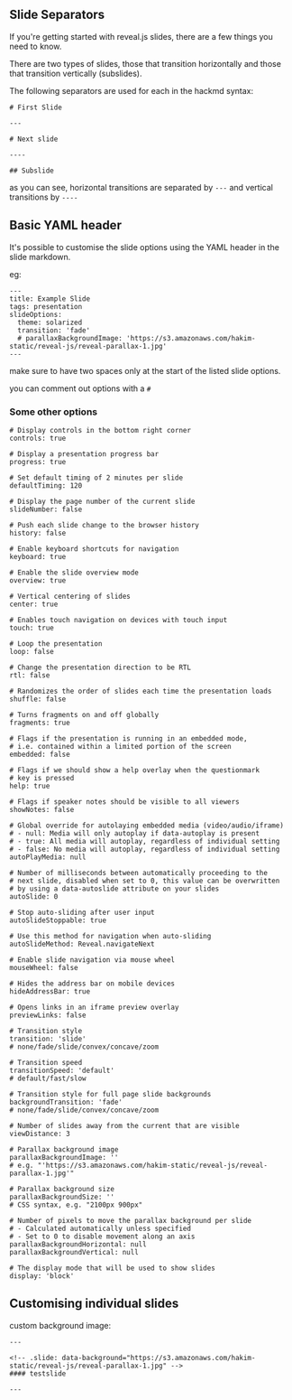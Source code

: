 ## Slide Separators
If you're getting started with reveal.js slides, there are a few things you need to know.

There are two types of slides, those that transition horizontally and those that transition vertically (subslides).

The following separators are used for each in the hackmd syntax:
```
# First Slide

---

# Next slide

----

## Subslide
```
as you can see, horizontal transitions are separated by `---` and vertical transitions by `----`

## Basic YAML header
It's possible to customise the slide options using the YAML header in the slide markdown.

eg:
```
---
title: Example Slide
tags: presentation
slideOptions:
  theme: solarized
  transition: 'fade'
  # parallaxBackgroundImage: 'https://s3.amazonaws.com/hakim-static/reveal-js/reveal-parallax-1.jpg'
---
```
make sure to have two spaces only at the start of the listed slide options.

you can comment out options with a `#`

### Some other options
```
# Display controls in the bottom right corner
controls: true

# Display a presentation progress bar
progress: true

# Set default timing of 2 minutes per slide
defaultTiming: 120

# Display the page number of the current slide
slideNumber: false

# Push each slide change to the browser history
history: false

# Enable keyboard shortcuts for navigation
keyboard: true

# Enable the slide overview mode
overview: true

# Vertical centering of slides
center: true

# Enables touch navigation on devices with touch input
touch: true

# Loop the presentation
loop: false

# Change the presentation direction to be RTL
rtl: false

# Randomizes the order of slides each time the presentation loads
shuffle: false

# Turns fragments on and off globally
fragments: true

# Flags if the presentation is running in an embedded mode,
# i.e. contained within a limited portion of the screen
embedded: false

# Flags if we should show a help overlay when the questionmark
# key is pressed
help: true

# Flags if speaker notes should be visible to all viewers
showNotes: false

# Global override for autolaying embedded media (video/audio/iframe)
# - null: Media will only autoplay if data-autoplay is present
# - true: All media will autoplay, regardless of individual setting
# - false: No media will autoplay, regardless of individual setting
autoPlayMedia: null

# Number of milliseconds between automatically proceeding to the
# next slide, disabled when set to 0, this value can be overwritten
# by using a data-autoslide attribute on your slides
autoSlide: 0

# Stop auto-sliding after user input
autoSlideStoppable: true

# Use this method for navigation when auto-sliding
autoSlideMethod: Reveal.navigateNext

# Enable slide navigation via mouse wheel
mouseWheel: false

# Hides the address bar on mobile devices
hideAddressBar: true

# Opens links in an iframe preview overlay
previewLinks: false

# Transition style
transition: 'slide' 
# none/fade/slide/convex/concave/zoom

# Transition speed
transitionSpeed: 'default'
# default/fast/slow

# Transition style for full page slide backgrounds
backgroundTransition: 'fade'
# none/fade/slide/convex/concave/zoom

# Number of slides away from the current that are visible
viewDistance: 3

# Parallax background image
parallaxBackgroundImage: ''
# e.g. "'https://s3.amazonaws.com/hakim-static/reveal-js/reveal-parallax-1.jpg'"

# Parallax background size
parallaxBackgroundSize: ''
# CSS syntax, e.g. "2100px 900px"

# Number of pixels to move the parallax background per slide
# - Calculated automatically unless specified
# - Set to 0 to disable movement along an axis
parallaxBackgroundHorizontal: null
parallaxBackgroundVertical: null

# The display mode that will be used to show slides
display: 'block'
```

## Customising individual slides

custom background image:
```
---

<!-- .slide: data-background="https://s3.amazonaws.com/hakim-static/reveal-js/reveal-parallax-1.jpg" -->
#### testslide

---
```
